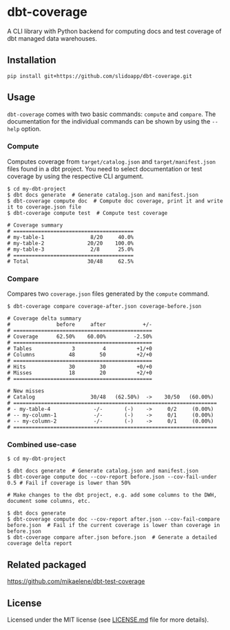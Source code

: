 # dbt-coverage

A CLI library with Python backend for computing docs and test coverage of dbt
managed data warehouses.

## Installation

```
pip install git+https://github.com/slidoapp/dbt-coverage.git
```

## Usage

`dbt-coverage` comes with two basic commands: `compute` and `compare`. The
documentation for the individual commands can be shown by using the `--help`
option.

### Compute

Computes coverage from `target/catalog.json` and `target/manifest.json` files
found in a dbt project. You need to select documentation or test coverage by
using the respective CLI argument.

```
$ cd my-dbt-project
$ dbt docs generate  # Generate catalog.json and manifest.json
$ dbt-coverage compute doc  # Compute doc coverage, print it and write it to coverage.json file
$ dbt-coverage compute test  # Compute test coverage

# Coverage summary
# =======================================
# my-table-1               8/20     40.0%
# my-table-2              20/20    100.0%
# my-table-3               2/8      25.0%
# =======================================
# Total                   30/48     62.5%
```

### Compare

Compares two `coverage.json` files generated by the `compute` command.

```
$ dbt-coverage compare coverage-after.json coverage-before.json

# Coverage delta summary
#               before     after            +/-
# =============================================
# Coverage      62.50%    60.00%         -2.50%
# =============================================
# Tables             3         4          +1/+0
# Columns           48        50          +2/+0
# =============================================
# Hits              30        30          +0/+0
# Misses            18        20          +2/+0
# =============================================

# New misses
# Catalog                  30/48   (62.50%)  ->    30/50   (60.00%) 
# ==================================================================
# - my-table-4              -/-       (-)    ->     0/2     (0.00%) 
# -- my-column-1            -/-       (-)    ->     0/1     (0.00%) 
# -- my-column-2            -/-       (-)    ->     0/1     (0.00%) 
# ==================================================================
```

### Combined use-case

```
$ cd my-dbt-project

$ dbt docs generate  # Generate catalog.json and manifest.json
$ dbt-coverage compute doc --cov-report before.json --cov-fail-under 0.5 # Fail if coverage is lower than 50%

# Make changes to the dbt project, e.g. add some columns to the DWH, document some columns, etc.

$ dbt docs generate
$ dbt-coverage compute doc --cov-report after.json --cov-fail-compare before.json  # Fail if the current coverage is lower than coverage in before.json
$ dbt-coverage compare after.json before.json  # Generate a detailed coverage delta report
```

## Related packaged

https://github.com/mikaelene/dbt-test-coverage

## License

Licensed under the MIT license (see [LICENSE.md](LICENSE.md) file for more
details).